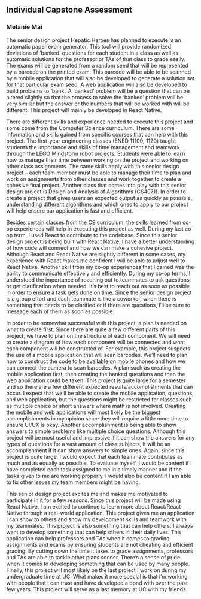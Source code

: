## Individual Capstone Assessment
### Melanie Mai

The senior design project Hepatic Heroes has planned to execute is an automatic paper exam generator. This tool will provide randomized deviations of ‘banked’ questions for each student in a class as well as automatic solutions for the professor or TAs of that class to grade easily. The exams will be generated from a random seed that will be represented by a barcode on the printed exam. This barcode will be able to be scanned by a mobile application that will also be developed to generate a solution set for that particular exam seed. A web application will also be developed to build problems to ‘bank’. A ‘banked’ problem will be a question that can be altered slightly so that the process to solve the ‘banked’ problem will be very similar but the answer or the numbers that will be worked with will be different. This project will mainly be developed in React Native.


There are different skills and experience needed to execute this project and some come from the Computer Science curriculum. There are some information and skills gained from specific courses that can help with this project. The first-year engineering classes (ENED 11100, 1120) taught students the importance and skills of time management and teamwork through the LEGO Mindstorm robot projects. Students were able to learn how to manage their time between working on the project and working on other class assignments. The same skills apply with this senior design project – each team member must be able to manage their time to plan and work on assignments from other classes and work together to create a cohesive final project. Another class that comes into play with this senior design project is Design and Analysis of Algorithms (CS4071). In order to create a project that gives users an expected output as quickly as possible, understanding different algorithms and which ones to apply to our project will help ensure our application is fast and efficient. 


Besides certain classes from the CS curriculum, the skills learned from co-op experiences will help in executing this project as well. During my last co-op term, I used React to contribute to the codebase. Since this senior design project is being built with React Native, I have a better understanding of how code will connect and how we can make a cohesive project. Although React and React Native are slightly different in some cases, my experience with React makes me confident I will be able to adjust well to React Native. Another skill from my co-op experiences that I gained was the ability to communicate effectively and efficiently. During my co-op terms, I understood the importance of reaching out to teammates to ask questions or get clarification when needed. It’s best to reach out as soon as possible in order to ensure a task gets done on time. Since the senior design project is a group effort and each teammate is like a coworker, when there is something that needs to be clarified or if there are questions, I’ll be sure to message each of them as soon as possible. 


In order to be somewhat successful with this project, a plan is needed on what to create first. Since there are quite a few different parts of this project, we have to plan on the structure of each component. We will need to create a diagram of how each component will be connected and what each component will be constructed of. For example, this project suspects the use of a mobile application that will scan barcodes. We’ll need to plan how to construct the code to be available on mobile phones and how we can connect the camera to scan barcodes. A plan such as creating the mobile application first, then creating the banked questions and then the web application could be taken. This project is quite large for a semester and so there are a few different expected results/accomplishments that can occur. I expect that we’ll be able to create the mobile application, questions, and web application, but the questions might be restricted for classes such as multiple choice or short answers where math is not involved. Creating the mobile and web applications will most likely be the biggest accomplishments in my opinion since they will require a little more time to ensure UI/UX is okay. Another accomplishment is being able to show answers to simple problems like multiple choice questions. Although this project will be most useful and impressive if it can show the answers for any types of questions for a vast amount of class subjects, it will be an accomplishment if it can show answers to simple ones. Again, since this project is quite large, I would expect that each teammate contributes as much and as equally as possible. To evaluate myself, I would be content if I have completed each task assigned to me in a timely manner and if the tasks given to me are working properly. I would also be content if I am able to fix other issues my team members might be having.


This senior design project excites me and makes me motivated to participate in it for a few reasons. Since this project will be made using React Native, I am excited to continue to learn more about React/React Native through a real-world application. This project gives me an application I can show to others and show my development skills and teamwork with my teammates. This project is also something that can help others. I always want to develop something that can help others in their daily lives. This application can help professors and TAs when it comes to grading assignments and exams by ensuring students are not cheating and efficient grading. By cutting down the time it takes to grade assignments, professors and TAs are able to tackle other plans sooner. There’s a sense of pride when it comes to developing something that can be used by many people. Finally, this project will most likely be the last project I work on during my undergraduate time at UC. What makes it more special is that I’m working with people that I can trust and have developed a bond with over the past few years. This project will serve as a last memory at UC with my friends.
